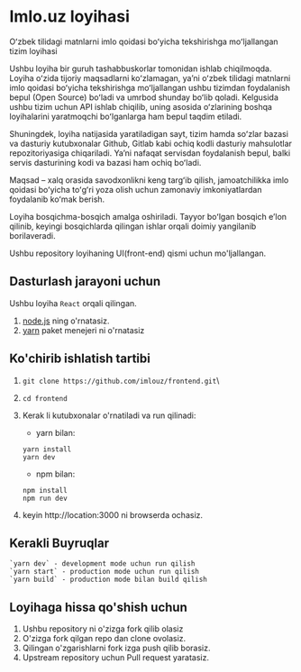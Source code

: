 # Imlo.uz loyihasi
Oʻzbek tilidagi matnlarni imlo qoidasi boʻyicha tekshirishga moʻljallangan tizim loyihasi

Ushbu loyiha bir guruh tashabbuskorlar tomonidan ishlab chiqilmoqda. Loyiha oʻzida tijoriy maqsadlarni koʻzlamagan, yaʼni oʻzbek tilidagi matnlarni imlo qoidasi boʻyicha tekshirishga moʻljallangan ushbu tizimdan foydalanish bepul (Open Source) boʻladi va umrbod shunday boʻlib qoladi. Kelgusida ushbu tizim uchun API ishlab chiqilib, uning asosida oʻzlarining boshqa loyihalarini yaratmoqchi boʻlganlarga ham bepul taqdim etiladi.

Shuningdek, loyiha natijasida yaratiladigan sayt, tizim hamda soʻzlar bazasi va dasturiy kutubxonalar Github, Gitlab kabi ochiq kodli dasturiy mahsulotlar repozitoriyasiga chiqariladi. Yaʼni nafaqat servisdan foydalanish bepul, balki servis dasturining kodi va bazasi ham ochiq boʻladi.

Maqsad – xalq orasida savodxonlikni keng targʻib qilish, jamoatchilikka imlo qoidasi boʻyicha toʻgʻri yoza olish uchun zamonaviy imkoniyatlardan foydalanib koʻmak berish. 

Loyiha bosqichma-bosqich amalga oshiriladi. Tayyor boʻlgan bosqich eʼlon qilinib, keyingi bosqichlarda qilingan ishlar orqali doimiy yangilanib borilaveradi.

Ushbu repository loyihaning UI(front-end) qismi uchun mo'ljallangan.

##  Dasturlash jarayoni uchun

Ushbu loyiha `React` orqali qilingan. 
1) [node.js](https://nodejs.org/en/) ning o'rnatasiz. 
2) [yarn](https://yarnpkg.com/lang/en/docs/install) paket menejeri ni o'rnatasiz


## Ko'chirib ishlatish tartibi

1) `git clone https://github.com/imlouz/frontend.git`\
2) `cd frontend` 
3) Kerak li kutubxonalar o'rnatiladi va run qilinadi: 
    
     - yarn bilan:
    
    ```
    yarn install
    yarn dev
    ```
    - npm bilan:
    
    `npm install`\
    `npm run dev` 

4) keyin http://location:3000 ni browserda ochasiz.

## Kerakli Buyruqlar

    `yarn dev` - development mode uchun run qilish
    `yarn start` - production mode uchun run qilish
    `yarn build` - production mode bilan build qilish
    
## Loyihaga hissa qo'shish uchun
    
1) Ushbu repository ni o'zizga fork qilib olasiz
2) O'zizga fork qilgan repo dan clone ovolasiz.
3) Qilingan o'zgarishlarni fork izga push qilib borasiz.
4) Upstream repository uchun Pull request yaratasiz.
